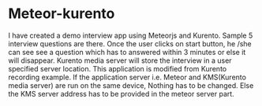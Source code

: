 # Meteor-kurento
I have created a demo interview app using Meteorjs and Kurento. Sample 5 interview questions are there.
Once the user clicks on start button, he /she can see see a question which has 
to answered within 3 minutes or else it will disappear. Kurento media server will store the interview in a 
user specified server location. This application is modified from Kurento recording example.
If the application server i.e. Meteor and KMS(Kurento media server) are run on the same device, Nothing has to be changed. 
Else the KMS server address has to be provided in the meteor server part.

